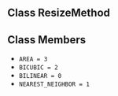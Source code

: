 ## Class ResizeMethod
## Class Members
- `AREA = 3`
- `BICUBIC = 2`
- `BILINEAR = 0`
- `NEAREST_NEIGHBOR = 1`
